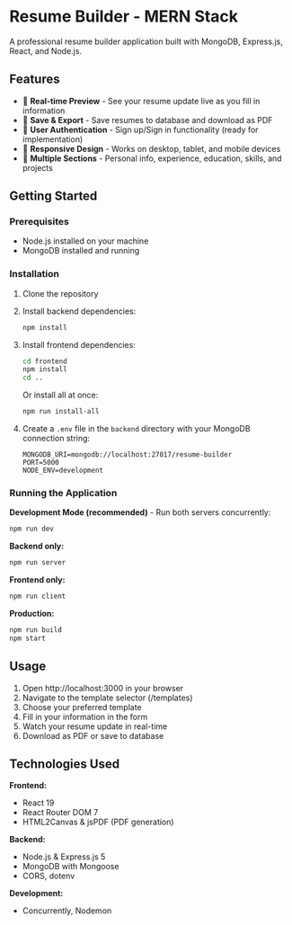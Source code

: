 # Resume Builder - MERN Stack

A professional resume builder application built with MongoDB, Express.js, React, and Node.js.

## Features

- 🎨 **Real-time Preview** - See your resume update live as you fill in information
- 💾 **Save & Export** - Save resumes to database and download as PDF
- 🔐 **User Authentication** - Sign up/Sign in functionality (ready for implementation)
- 📱 **Responsive Design** - Works on desktop, tablet, and mobile devices
- 🎯 **Multiple Sections** - Personal info, experience, education, skills, and projects

## Getting Started

### Prerequisites

- Node.js installed on your machine
- MongoDB installed and running

### Installation

1. Clone the repository
2. Install backend dependencies:
   ```bash
   npm install
   ```

3. Install frontend dependencies:
   ```bash
   cd frontend
   npm install
   cd ..
   ```
   
   Or install all at once:
   ```bash
   npm run install-all
   ```

4. Create a `.env` file in the `backend` directory with your MongoDB connection string:
   ```
   MONGODB_URI=mongodb://localhost:27017/resume-builder
   PORT=5000
   NODE_ENV=development
   ```

### Running the Application

**Development Mode (recommended)** - Run both servers concurrently:
```bash
npm run dev
```

**Backend only:**
```bash
npm run server
```

**Frontend only:**
```bash
npm run client
```

**Production:**
```bash
npm run build
npm start
```

## Usage

1. Open http://localhost:3000 in your browser
2. Navigate to the template selector (/templates)
3. Choose your preferred template
4. Fill in your information in the form
5. Watch your resume update in real-time
6. Download as PDF or save to database


## Technologies Used

**Frontend:**
- React 19
- React Router DOM 7
- HTML2Canvas & jsPDF (PDF generation)

**Backend:**
- Node.js & Express.js 5
- MongoDB with Mongoose
- CORS, dotenv

**Development:**
- Concurrently, Nodemon
